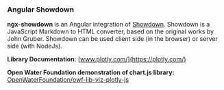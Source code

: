 ### Angular Showdown

**ngx-showdown** is an Angular integration of [Showdown](http://showdownjs.com/). Showdown is a JavaScript Markdown to HTML converter, based on the original works by John Gruber. Showdown can be used client side (in the browser) or server side (with NodeJs).

**Library Documentation:**  [www.plotly.com/](https://plotly.com/)

**Open Water Foundation demonstration of chart.js library:**  [OpenWaterFoundation/owf-lib-viz-plotly-js](https://github.com/OpenWaterFoundation/owf-lib-viz-chart-js)   

